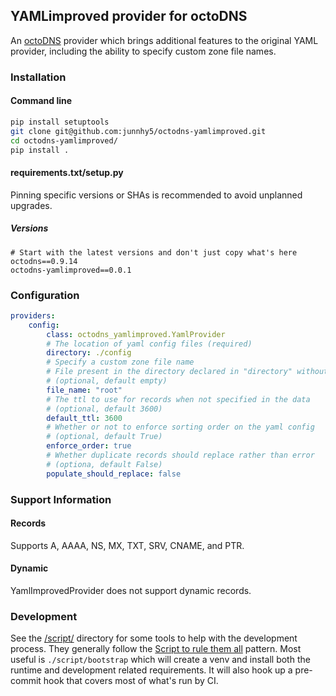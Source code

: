 ## YAMLimproved provider for octoDNS

An [octoDNS](https://github.com/octodns/octodns/) provider which brings additional features to the original YAML provider, including the ability to specify custom zone file names.

### Installation

#### Command line

```bash
pip install setuptools
git clone git@github.com:junnhy5/octodns-yamlimproved.git
cd octodns-yamlimproved/
pip install .
```

#### requirements.txt/setup.py

Pinning specific versions or SHAs is recommended to avoid unplanned upgrades.

##### Versions

```
# Start with the latest versions and don't just copy what's here
octodns==0.9.14
octodns-yamlimproved==0.0.1
```

### Configuration

```yaml
providers:
    config:
        class: octodns_yamlimproved.YamlProvider
        # The location of yaml config files (required)
        directory: ./config
        # Specify a custom zone file name
        # File present in the directory declared in "directory" without specifying the extension.
        # (optional, default empty)
        file_name: "root"
        # The ttl to use for records when not specified in the data
        # (optional, default 3600)
        default_ttl: 3600
        # Whether or not to enforce sorting order on the yaml config
        # (optional, default True)
        enforce_order: true
        # Whether duplicate records should replace rather than error
        # (optiona, default False)
        populate_should_replace: false
```

### Support Information

#### Records

Supports A, AAAA, NS, MX, TXT, SRV, CNAME, and PTR.

#### Dynamic

YamlImprovedProvider does not support dynamic records.

### Development

See the [/script/](/script/) directory for some tools to help with the development process. They generally follow the [Script to rule them all](https://github.com/github/scripts-to-rule-them-all) pattern. Most useful is `./script/bootstrap` which will create a venv and install both the runtime and development related requirements. It will also hook up a pre-commit hook that covers most of what's run by CI.
